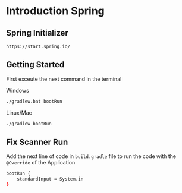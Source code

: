 # Introduction Spring

## Spring Initializer

`https://start.spring.io/`

## Getting Started
First exceute the next command in the terminal

Windows
```bash
./gradlew.bat bootRun
```

Linux/Mac
```bash
./gradlew bootRun
```

## Fix Scanner Run

Add the next line of code in `build.gradle` file to run the code with the `@Override` of the Application

```bash
bootRun {
    standardInput = System.in
}
```

